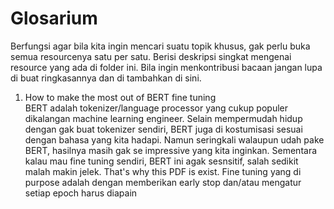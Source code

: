 # Glosarium
Berfungsi agar bila kita ingin mencari suatu topik khusus, gak perlu buka semua resourcenya satu per satu. Berisi deskripsi singkat mengenai resource yang ada di folder ini. Bila ingin menkontribusi bacaan jangan lupa di buat ringkasannya dan di tambahkan di sini.

1) How to make the most out of BERT fine tuning
\
BERT adalah tokenizer/language processor yang cukup populer dikalangan machine learning engineer. Selain mempermudah hidup dengan gak buat tokenizer sendiri, BERT juga di kostumisasi sesuai dengan bahasa yang kita hadapi. Namun seringkali walaupun udah pake BERT, hasilnya masih gak se impressive yang kita inginkan. Sementara kalau mau fine tuning sendiri, BERT ini agak sesnsitif, salah sedikit malah makin jelek. That's why this PDF is exist. Fine tuning yang di purpose adalah dengan memberikan early stop dan/atau mengatur setiap epoch harus diapain

